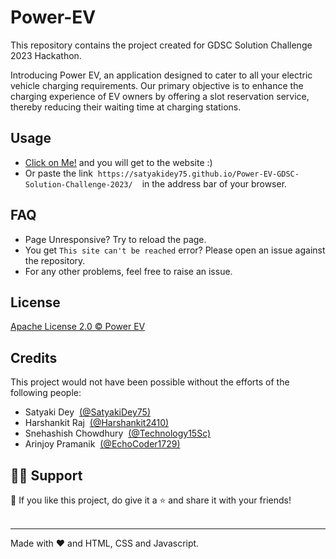 # Power-EV
This repository contains the project created for GDSC Solution Challenge 2023 Hackathon.

Introducing Power EV, an application designed to cater to all your electric vehicle charging requirements. 
Our primary objective is to enhance the charging experience of EV owners by offering a slot reservation service, 
thereby reducing their waiting time at charging stations.

## Usage
- [Click on Me!](https://satyakidey75.github.io/Power-EV-GDSC-Solution-Challenge-2023/) and you will get to the website :)
- Or paste the link &nbsp;```https://satyakidey75.github.io/Power-EV-GDSC-Solution-Challenge-2023/ ```  &nbsp;in the address bar of your browser.

##
## FAQ
- Page Unresponsive? Try to reload the page.
- You get ``` This site can't be reached ``` error? Please open an issue against the repository.
- For any other problems, feel free to raise an issue.
##
## License
[Apache License 2.0 © Power EV](https://github.com/SatyakiDey75/Power-EV-GDSC-Solution-Challenge-2023.github.io/blob/main/LICENSE)

##
## Credits
This project would not have been possible without the efforts of the following people:
- Satyaki Dey &nbsp;[(@SatyakiDey75)](https://github.com/SatyakiDey75)
- Harshankit Raj &nbsp;[(@Harshankit2410)](https://github.com/Harshankit2410)
- Snehashish Chowdhury &nbsp;[(@Technology15Sc)](https://github.com/Technology15Sc)
- Arinjoy Pramanik &nbsp;[(@EchoCoder1729)](https://github.com/EchoCoder1729)



##
##
## 🙋‍♂️ Support

💙 If you like this project, do give it a ⭐ and share it with your friends!<br><br>

---

Made with ❤️ and HTML, CSS and Javascript. <br><br>



